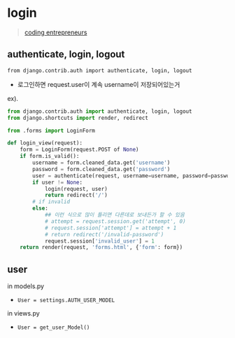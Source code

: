# login
> [coding entrepreneurs](https://github.com/codingforentrepreneurs/Django-Bootcamp-1)
## authenticate, login, logout
`from django.contrib.auth import authenticate, login, logout`
- 로그인하면 request.user이 계속 username이 저장되어있는거

ex).
```python
from django.contrib.auth import authenticate, login, logout
from django.shortcuts import render, redirect

from .forms import LoginForm

def login_view(request):
    form = LoginForm(request.POST of None)
    if form.is_valid():
        username = form.cleaned_data.get('username')
        password = form.cleaned_data.get('password')
        user = authenticate(request, username=username, password=password)
        if user != None:
            login(request, user)
            return redirect('/')
        # if invalid
        else:
            ## 이런 식으로 많이 틀리면 다른데로 보내든가 할 수 있음
            # attempt = request.session.get('attempt', 0)
            # request.session['attempt'] = attempt + 1
            # return redirect('/invalid-password')
            request.session['invalid_user'] = 1
    return render(request, 'forms.html', {'form': form})
```

## user
in models.py
- `User = settings.AUTH_USER_MODEL`

in views.py
- `User = get_user_Model()`